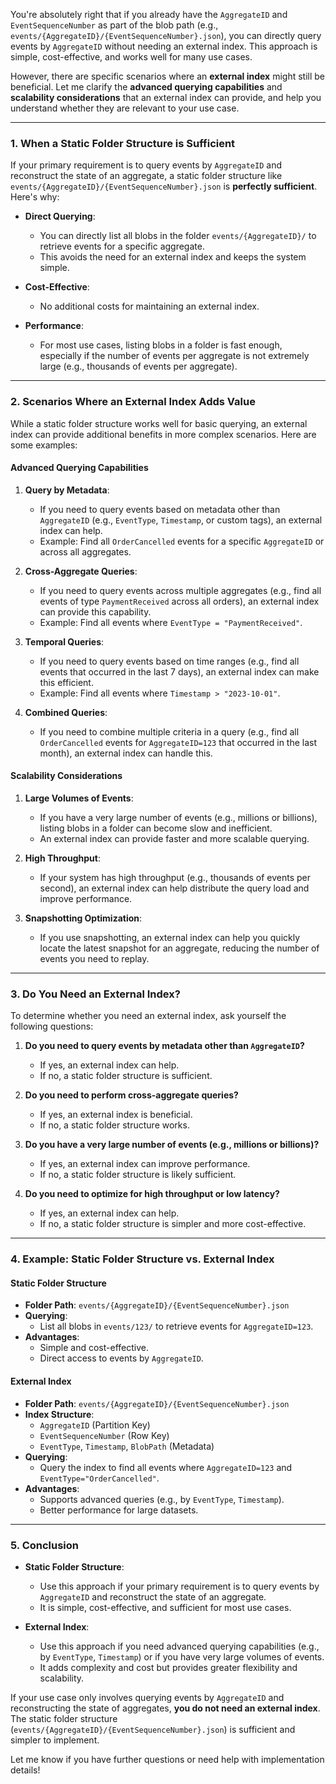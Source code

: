 You're absolutely right that if you already have the `AggregateID` and `EventSequenceNumber` as part of the blob path (e.g., `events/{AggregateID}/{EventSequenceNumber}.json`), you can directly query events by `AggregateID` without needing an external index. This approach is simple, cost-effective, and works well for many use cases.

However, there are specific scenarios where an **external index** might still be beneficial. Let me clarify the **advanced querying capabilities** and **scalability considerations** that an external index can provide, and help you understand whether they are relevant to your use case.

---

### **1. When a Static Folder Structure is Sufficient**

If your primary requirement is to query events by `AggregateID` and reconstruct the state of an aggregate, a static folder structure like `events/{AggregateID}/{EventSequenceNumber}.json` is **perfectly sufficient**. Here's why:

- **Direct Querying**:
  - You can directly list all blobs in the folder `events/{AggregateID}/` to retrieve events for a specific aggregate.
  - This avoids the need for an external index and keeps the system simple.

- **Cost-Effective**:
  - No additional costs for maintaining an external index.

- **Performance**:
  - For most use cases, listing blobs in a folder is fast enough, especially if the number of events per aggregate is not extremely large (e.g., thousands of events per aggregate).

---

### **2. Scenarios Where an External Index Adds Value**

While a static folder structure works well for basic querying, an external index can provide additional benefits in more complex scenarios. Here are some examples:

#### **Advanced Querying Capabilities**
1. **Query by Metadata**:
   - If you need to query events based on metadata other than `AggregateID` (e.g., `EventType`, `Timestamp`, or custom tags), an external index can help.
   - Example: Find all `OrderCancelled` events for a specific `AggregateID` or across all aggregates.

2. **Cross-Aggregate Queries**:
   - If you need to query events across multiple aggregates (e.g., find all events of type `PaymentReceived` across all orders), an external index can provide this capability.
   - Example: Find all events where `EventType = "PaymentReceived"`.

3. **Temporal Queries**:
   - If you need to query events based on time ranges (e.g., find all events that occurred in the last 7 days), an external index can make this efficient.
   - Example: Find all events where `Timestamp > "2023-10-01"`.

4. **Combined Queries**:
   - If you need to combine multiple criteria in a query (e.g., find all `OrderCancelled` events for `AggregateID=123` that occurred in the last month), an external index can handle this.

#### **Scalability Considerations**
1. **Large Volumes of Events**:
   - If you have a very large number of events (e.g., millions or billions), listing blobs in a folder can become slow and inefficient.
   - An external index can provide faster and more scalable querying.

2. **High Throughput**:
   - If your system has high throughput (e.g., thousands of events per second), an external index can help distribute the query load and improve performance.

3. **Snapshotting Optimization**:
   - If you use snapshotting, an external index can help you quickly locate the latest snapshot for an aggregate, reducing the number of events you need to replay.

---

### **3. Do You Need an External Index?**

To determine whether you need an external index, ask yourself the following questions:

1. **Do you need to query events by metadata other than `AggregateID`?**
   - If yes, an external index can help.
   - If no, a static folder structure is sufficient.

2. **Do you need to perform cross-aggregate queries?**
   - If yes, an external index is beneficial.
   - If no, a static folder structure works.

3. **Do you have a very large number of events (e.g., millions or billions)?**
   - If yes, an external index can improve performance.
   - If no, a static folder structure is likely sufficient.

4. **Do you need to optimize for high throughput or low latency?**
   - If yes, an external index can help.
   - If no, a static folder structure is simpler and more cost-effective.

---

### **4. Example: Static Folder Structure vs. External Index**

#### **Static Folder Structure**
- **Folder Path**: `events/{AggregateID}/{EventSequenceNumber}.json`
- **Querying**:
  - List all blobs in `events/123/` to retrieve events for `AggregateID=123`.
- **Advantages**:
  - Simple and cost-effective.
  - Direct access to events by `AggregateID`.

#### **External Index**
- **Folder Path**: `events/{AggregateID}/{EventSequenceNumber}.json`
- **Index Structure**:
  - `AggregateID` (Partition Key)
  - `EventSequenceNumber` (Row Key)
  - `EventType`, `Timestamp`, `BlobPath` (Metadata)
- **Querying**:
  - Query the index to find all events where `AggregateID=123` and `EventType="OrderCancelled"`.
- **Advantages**:
  - Supports advanced queries (e.g., by `EventType`, `Timestamp`).
  - Better performance for large datasets.

---

### **5. Conclusion**

- **Static Folder Structure**:
  - Use this approach if your primary requirement is to query events by `AggregateID` and reconstruct the state of an aggregate.
  - It is simple, cost-effective, and sufficient for most use cases.

- **External Index**:
  - Use this approach if you need advanced querying capabilities (e.g., by `EventType`, `Timestamp`) or if you have very large volumes of events.
  - It adds complexity and cost but provides greater flexibility and scalability.

If your use case only involves querying events by `AggregateID` and reconstructing the state of aggregates, **you do not need an external index**. The static folder structure (`events/{AggregateID}/{EventSequenceNumber}.json`) is sufficient and simpler to implement.

Let me know if you have further questions or need help with implementation details!